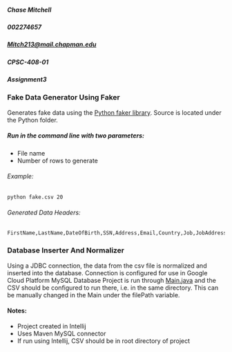 ##### Chase Mitchell
##### 002274657
##### Mitch213@mail.chapman.edu
##### CPSC-408-01
##### Assignment3

### Fake Data Generator Using Faker
Generates fake data using the [Python faker library](https://github.com/joke2k/faker).  Source is located under the Python folder.

##### Run in the command line with two parameters:
- File name
- Number of rows to generate

###### Example:
```
python fake.csv 20
```

###### Generated Data Headers:
```
FirstName,LastName,DateOfBirth,SSN,Address,Email,Country,Job,JobAddress,UserName,Password,PID
```

### Database Inserter And Normalizer
Using a JDBC connection, the data from the csv file is normalized and inserted into the database.  Connection is configured for use in Google Cloud Platform MySQL Database
Project is run through [Main.java](https://github.com/C-Mitch/Database-Management/tree/master/Assignment%203/Java) and the CSV should be configured to run there, 
i.e. in the same directory.  This can be manually changed in the Main under the filePath variable.

#### Notes:
- Project created in Intellij
- Uses Maven MySQL connector
- If run using Intellij, CSV should be in root directory of project

	